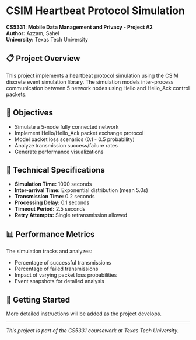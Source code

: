 # CSIM Heartbeat Protocol Simulation

**CS5331: Mobile Data Management and Privacy - Project #2**  
**Author:** Azzam, Sahel  
**University:** Texas Tech University

## 📋 Project Overview

This project implements a heartbeat protocol simulation using the CSIM discrete event simulation library. The simulation models inter-process communication between 5 network nodes using Hello and Hello_Ack control packets.

## 🎯 Objectives

- Simulate a 5-node fully connected network
- Implement Hello/Hello_Ack packet exchange protocol
- Model packet loss scenarios (0.1 - 0.5 probability)
- Analyze transmission success/failure rates
- Generate performance visualizations

## 🔧 Technical Specifications

- **Simulation Time:** 1000 seconds
- **Inter-arrival Time:** Exponential distribution (mean 5.0s)
- **Transmission Time:** 0.2 seconds
- **Processing Delay:** 0.1 seconds  
- **Timeout Period:** 2.5 seconds
- **Retry Attempts:** Single retransmission allowed

## 📊 Performance Metrics

The simulation tracks and analyzes:
- Percentage of successful transmissions
- Percentage of failed transmissions
- Impact of varying packet loss probabilities
- Event snapshots for detailed analysis

## 🚀 Getting Started

More detailed instructions will be added as the project develops.

---
*This project is part of the CS5331 coursework at Texas Tech University.* 